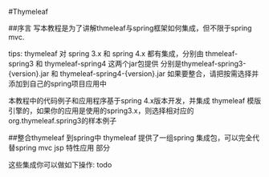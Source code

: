 #Thymeleaf

##序言
写本教程是为了讲解thmeleaf与spring框架如何集成，但不限于spring mvc.

tips: thymeleaf 对 spring 3.x 和 spring 4.x 都有集成，分别由 thmeleaf-spring3 和 thymeleaf-spring4 这两个jar包提供
分别是thymeleaf-spring3-{version}.jar 和 thymeleaf-spring4-{version}.jar 如果要整合，请把按需选择并添加到自己的spring项目应用中

本教程中的代码例子和应用程序基于spring 4.x版本开发，并集成 thymeleaf 模版引擎的，如果你的应用是使用的spring3.x，则选择相对应的org.thymeleaf.spring3的样本例子


##整合thymeleaf 到spring中
thymeleaf 提供了一组spring 集成包，可以完全代替spring mvc jsp 特性应用 部分

这些集成你可以做如下操作:
todo
